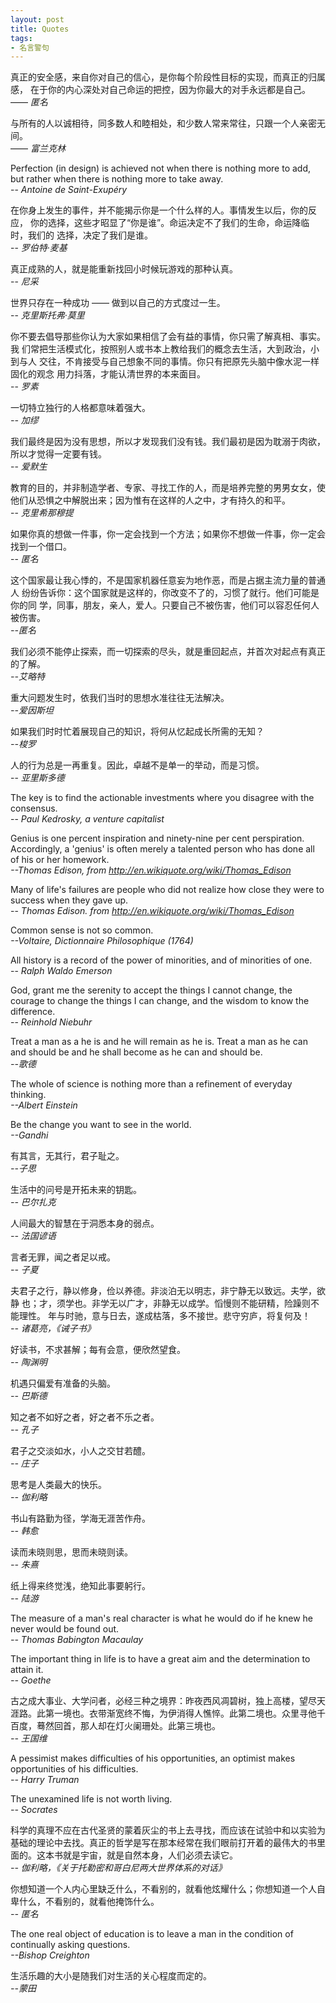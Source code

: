 ```yaml
---
layout: post
title: Quotes
tags:
- 名言警句
---
```


真正的安全感，来自你对自己的信心，是你每个阶段性目标的实现，而真正的归属感，
在于你的内心深处对自己命运的把控，因为你最大的对手永远都是自己。  
—— _匿名_

与所有的人以诚相待，同多数人和睦相处，和少数人常来常往，只跟一个人亲密无间。  
—— <em>富兰克林</em>

Perfection (in design) is achieved not when there is nothing more to add, but rather when there is nothing more to take away.<br />
-- <em>Antoine de Saint-Exupéry</em>

在你身上发生的事件，并不能揭示你是一个什么样的人。事情发生以后，你的反应，
你的选择，这些才昭显了“你是谁”。命运决定不了我们的生命，命运降临时，我们的
选择，决定了我们是谁。  
-- <em>罗伯特·麦基</em>

真正成熟的人，就是能重新找回小时候玩游戏的那种认真。<br />
-- <em>尼采</em>

世界只存在一种成功 —— 做到以自己的方式度过一生。<br />
-- <em>克里斯托弗·莫里</em>

你不要去倡导那些你认为大家如果相信了会有益的事情，你只需了解真相、事实。我
们常把生活模式化，按照别人或书本上教给我们的概念去生活，大到政治，小到与人
交往，不肯接受与自己想象不同的事情。你只有把原先头脑中像水泥一样固化的观念
用力抖落，才能认清世界的本来面目。<br />
-- <em>罗素</em>

一切特立独行的人格都意味着强大。<br />
<em>-- 加缪</em>

我们最终是因为没有思想，所以才发现我们没有钱。我们最初是因为耽溺于肉欲，所以才觉得一定要有钱。<br />
-- <em>爱默生</em>

教育的目的，并非制造学者、专家、寻找工作的人，而是培养完整的男男女女，使他们从恐惧之中解脱出来；因为惟有在这样的人之中，才有持久的和平。<br />
-- <em>克里希那穆提</em>

如果你真的想做一件事，你一定会找到一个方法；如果你不想做一件事，你一定会找到一个借口。<br />
-- <em>匿名</em>

这个国家最让我心悸的，不是国家机器任意妄为地作恶，而是占据主流力量的普通人
纷纷告诉你：这个国家就是这样的，你改变不了的，习惯了就行。他们可能是你的同
学，同事，朋友，亲人，爱人。只要自己不被伤害，他们可以容忍任何人被伤害。<br
/>
<em>--匿名</em>

我们必须不能停止探索，而一切探索的尽头，就是重回起点，并首次对起点有真正的了解。<br />
<em>--艾略特</em>

重大问题发生时，依我们当时的思想水准往往无法解决。<br />
<em>--爱因斯坦</em>

如果我们时时忙着展现自己的知识，将何从忆起成长所需的无知？<br />
<em>--梭罗</em>

人的行为总是一再重复。因此，卓越不是单一的举动，而是习惯。<br />
-- <em>亚里斯多德</em>

The key is to find the actionable investments where you disagree with the consensus.<br /> 
-- <em>Paul Kedrosky, a venture capitalist</em>

Genius is one percent inspiration and ninety-nine per cent
perspiration. Accordingly, a 'genius' is often merely a talented person who
has done all of his or her homework.<br />
<em>--Thomas Edison, from <a href="http://en.wikiquote.org/wiki/Thomas_Edison">http://en.wikiquote.org/wiki/Thomas_Edison</a></em>

Many of life's failures are people who did not realize how close they were to success when they gave up.<br />
-- <em>Thomas Edison. from&nbsp;<a href="http://en.wikiquote.org/wiki/Thomas_Edison">http://en.wikiquote.org/wiki/Thomas_Edison</a></em>

Common sense is not so common.<br />
<em>--Voltaire, Dictionnaire Philosophique (1764)</em>

All history is a record of the power of minorities, and of minorities of one.<br /> 
-- <em>Ralph Waldo Emerson</em>

God, grant me the serenity to accept the things I cannot change, the
courage to change the things I can change, and the wisdom to know the
difference.<br />
-- <em>Reinhold Niebuhr</em>

Treat a man as a he is and he will remain as he is.  Treat a man as he can and should be and he shall become as he can and should be. <br />
<em>--歌德</em>

The whole of science is nothing more than a refinement of everyday thinking.<br />
<em>--Albert Einstein</em>

Be the change you want to see in the world.<br />
<em>--Gandhi</em>

有其言，无其行，君子耻之。<br />
<em>--子思</em>

生活中的问号是开拓未来的钥匙。<br />
<em>-- 巴尔扎克</em>

人间最大的智慧在于洞悉本身的弱点。<br />
<em>-- 法国谚语</em>

言者无罪，闻之者足以戒。<br />
<em>-- 子夏</em>

夫君子之行，静以修身，俭以养德。非淡泊无以明志，非宁静无以致远。夫学，欲静
也；才，须学也。非学无以广才，非静无以成学。慆慢则不能研精，险躁则不能理性。
年与时驰，意与日去，遂成枯落，多不接世。悲守穷庐，将复何及！<br />
 <em>-- 诸葛亮，《诫子书》</em>

好读书，不求甚解；每有会意，便欣然望食。<br />
<em>-- 陶渊明</em>

机遇只偏爱有准备的头脑。<br />
<em>-- 巴斯德</em>

知之者不如好之者，好之者不乐之者。 <br />
<em>-- 孔子</em>

君子之交淡如水，小人之交甘若醴。<br />
<em>-- 庄子</em>

思考是人类最大的快乐。<br />
<em>-- 伽利略</em>

书山有路勤为径，学海无涯苦作舟。<br />
<em>-- 韩愈</em>

读而未晓则思，思而未晓则读。<br />
<em>-- 朱熹</em>

纸上得来终觉浅，绝知此事要躬行。<br />
<em>-- 陆游</em>

The measure of a man's real character is what he would do if he knew he never would be found out.<br />
<em>-- Thomas Babington Macaulay</em>

The important thing in life is to have a great aim and the determination to attain it.<br />
<em>-- Goethe</em>

古之成大事业、大学问者，必经三种之境界：昨夜西风凋碧树，独上高楼，望尽天涯路。此第一境也。衣带渐宽终不悔，为伊消得人憔悴。此第二境也。众里寻他千百度，蓦然回首，那人却在灯火阑珊处。此第三境也。<br />
<em>-- 王国维</em>

A pessimist makes difficulties of his opportunities, an optimist makes opportunities of his difficulties.<br />
<em>-- Harry Truman</em>

The unexamined life is not worth living.<br />
<em>-- Socrates</em>

科学的真理不应在古代圣贤的蒙着灰尘的书上去寻找，而应该在试验中和以实验为基础的理论中去找。真正的哲学是写在那本经常在我们眼前打开着的最伟大的书里面的。这本书就是宇宙，就是自然本身，人们必须去读它。 <br />
<em>-- 伽利略，《关于托勒密和哥白尼两大世界体系的对话》</em>

你想知道一个人内心里缺乏什么，不看别的，就看他炫耀什么；你想知道一个人自卑什么，不看别的，就看他掩饰什么。<br />
<em>-- 匿名</em>

The one real object of education is to leave a man in the condition of continually asking questions.<br />
<em>--Bishop Creighton</em>

生活乐趣的大小是随我们对生活的关心程度而定的。<br />
<em>--蒙田</em>

